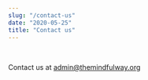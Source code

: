 ```yaml
---
slug: "/contact-us"
date: "2020-05-25"
title: "Contact us"
---
```


<br>

Contact us at admin@themindfulway.org

